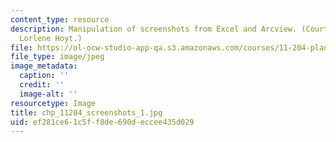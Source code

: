 ```yaml
---
content_type: resource
description: Manipulation of screenshots from Excel and Arcview. (Courtesy of Prof.
  Lorlene Hoyt.)
file: https://ol-ocw-studio-app-qa.s3.amazonaws.com/courses/11-204-planning-communications-and-digital-media-fall-2004/ef281ce61c5ff8de690deccee435d029_chp_11204_screenshots_1.jpg
file_type: image/jpeg
image_metadata:
  caption: ''
  credit: ''
  image-alt: ''
resourcetype: Image
title: chp_11204_screenshots_1.jpg
uid: ef281ce6-1c5f-f8de-690d-eccee435d029
---
```

